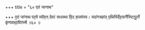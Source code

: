 +++
title = "६० एतं जानाथ"

+++
ए॒तं जा॑नाथ पर॒मे व्यो॑म॒न् देवाः॑ सधस्था वि॒द रू॒पम॑स्य। यदा॑गच्छा॑त् प॒थिभि॑र्देव॒यानै॑रिष्टापू॒र्त्ते कृ॑णवाथा॒विर॑स्मै ॥६० ॥